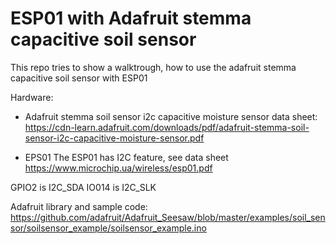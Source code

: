 # ESP01 with Adafruit stemma capacitive soil sensor
This repo tries to show a walktrough, how to use the adafruit stemma capacitive soil sensor with ESP01

Hardware:
- Adafruit stemma soil sensor i2c capacitive moisture sensor
  data sheet: https://cdn-learn.adafruit.com/downloads/pdf/adafruit-stemma-soil-sensor-i2c-capacitive-moisture-sensor.pdf

- EPS01
  The ESP01 has I2C feature, see data sheet https://www.microchip.ua/wireless/esp01.pdf

GPIO2 is I2C_SDA 
IO014 is I2C_SLK


Adafruit library and sample code:
https://github.com/adafruit/Adafruit_Seesaw/blob/master/examples/soil_sensor/soilsensor_example/soilsensor_example.ino
